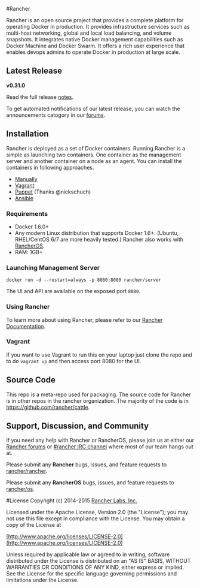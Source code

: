 #Rancher

Rancher is an open source project that provides a complete platform for operating Docker in production. It provides infrastructure services such as multi-host networking, global and local load balancing, and volume snapshots. It integrates native Docker management capabilities such as Docker Machine and Docker Swarm. It offers a rich user experience that enables devops admins to operate Docker in production at large scale.

## Latest Release
**v0.31.0**

Read the full release [notes](https://github.com/rancher/rancher/releases/tag/v0.30.0).

To get automated notifications of our latest release, you can watch the announcements catogory in our [forums](http://forums.rancher.com/c/announcements). 

## Installation

Rancher is deployed as a set of Docker containers.  Running Rancher is a simple as launching two containers.  One container as the management server and another container on a node as an agent.  You can install the containers in following approaches.

* [Manually](#launching-management-server)
* [Vagrant](#vagrant)
* [Puppet](https://github.com/nickschuch/puppet-rancher) (Thanks @nickschuch) 
* [Ansible](https://github.com/joshuacox/ansibleplaybook-rancher)

### Requirements

* Docker 1.6.0+
* Any modern Linux distribution that supports Docker 1.6+. (Ubuntu, RHEL/CentOS 6/7 are more heavily tested.) Rancher also works with [RancherOS](https://github.com/rancher/os).
* RAM: 1GB+
 
### Launching Management Server

    docker run -d --restart=always -p 8080:8080 rancher/server

The UI and API are available on the exposed port `8080`.

### Using Rancher

To learn more about using Rancher, please refer to our [Rancher Documentation](http://docs.rancher.com/). 
 
### Vagrant

If you want to use Vagrant to run this on your laptop just clone the repo and to do `vagrant up` and then access port 8080 for the UI.

## Source Code

This repo is a meta-repo used for packaging.  The source code for Rancher is in other repos in the rancher organization.  The majority of the code is in https://github.com/rancher/cattle.

## Support, Discussion, and Community
If you need any help with Rancher or RancherOS, please join us at either our [Rancher forums](http://forums.rancher.com/) or [#rancher IRC channel](http://webchat.freenode.net/?channels=rancher) where most of our team hangs out at.

Please submit any **Rancher** bugs, issues, and feature requests to [rancher/rancher](//github.com/rancher/rancher/issues).

Please submit any **RancherOS** bugs, issues, and feature requests to [rancher/os](//github.com/rancher/os/issues).

#License
Copyright (c) 2014-2015 [Rancher Labs, Inc.](http://rancher.com)

Licensed under the Apache License, Version 2.0 (the "License");
you may not use this file except in compliance with the License.
You may obtain a copy of the License at

[http://www.apache.org/licenses/LICENSE-2.0](http://www.apache.org/licenses/LICENSE-2.0)

Unless required by applicable law or agreed to in writing, software
distributed under the License is distributed on an "AS IS" BASIS,
WITHOUT WARRANTIES OR CONDITIONS OF ANY KIND, either express or implied.
See the License for the specific language governing permissions and
limitations under the License.

